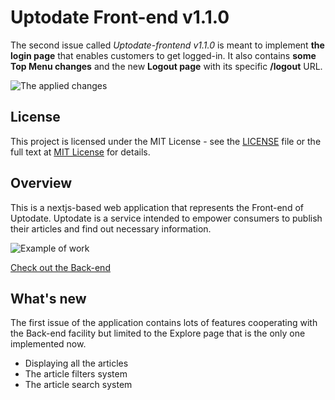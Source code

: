 # Uptodate Front-end v1.1.0

The second issue called *Uptodate-frontend v1.1.0* is meant to implement **the login page** that enables customers to get logged-in. It also contains **some Top Menu changes** and the new **Logout page** with its specific **/logout** URL.

![The applied changes](/git/auth%20system.gif)

## License

This project is licensed under the MIT License - see the [LICENSE](LICENSE) file or the full text at [MIT License](https://opensource.org/licenses/MIT) for details.

## Overview

This is a nextjs-based web application that represents the Front-end of Uptodate. 
Uptodate is a service intended to empower consumers to publish their articles and find out necessary information.

![Example of work](/git/uptodate.gif)

[Check out the Back-end](https://github.com/Artem340dev/Uptodate)

## What's new

The first issue of the application contains lots of features cooperating with the Back-end facility but limited to the Explore page that is the only one implemented now.
  - Displaying all the articles
  - The article filters system
  - The article search system
